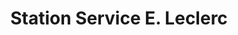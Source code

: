 ---
title: "Station Service E. Leclerc"
url: /montlouis-sur-loire/station-service-e-leclerc/
shop: Gasflaschen
---